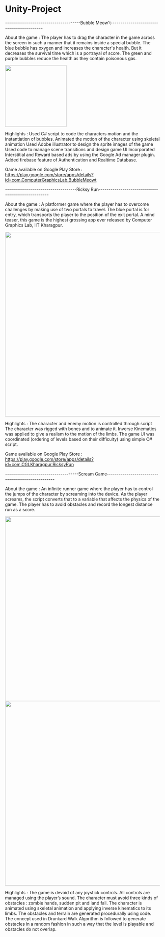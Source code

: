 # Unity-Project
--------------------------------------Bubble Meow't-------------------------------------------

About the game :
The player has to drag the character in the game across the screen in such a manner that it remains inside a special bubble. The blue bubble has oxygen and increases the character's health. But it decreases the survival time which is a portrayal of score. The green and purple bubbles reduce the health as they contain poisonous gas.

<img src="https://user-images.githubusercontent.com/60446227/124142613-fb926100-daa7-11eb-881a-1542dce9223e.jpg" width=200>

Highlights : 
Used C# script to code the characters motion and the instantiation of bubbles.
Animated the motion of the character using skeletal animation
Used Adobe illustrator to design the sprite images of the game
Used code to manage scene transitions and design game UI
Incorporated Interstitial and Reward based ads by using the Google Ad manager plugin.
Added firebase feature of Authentication and Realtime Database.

Game available on Google Play Store : https://play.google.com/store/apps/details?id=com.ComputerGraphicsLab.BubbleMeowt

------------------------------------Ricksy Run----------------------------------------------------

About the game : 
A platformer game where the player has to overcome challenges by making use of two portals to travel. The blue portal is for entry, which transports the player to the position of the exit portal. A mind teaser, this game is the highest grossing app ever released by Computer Graphics Lab, IIT Kharagpur.

<img src="https://user-images.githubusercontent.com/60446227/124851912-0d509880-dfc1-11eb-868c-e43f247bb018.jpg" width=600>

Highlights : 
The character and enemy motion is controlled through script
The character was rigged with bones and to animate it. Inverse Kinematics was applied to give a realism to the motion of the limbs.
The game UI  was coordinated (ordering of levels based on their difficulty) using simple C# script.

Game available on Google Play Store : https://play.google.com/store/apps/details?id=com.CGLKharagpur.RicksyRun

-------------------------------------Scream Game---------------------------------------------------

About the game : 
An infinite runner game where the player has to control the jumps of the character by screaming into the device. As the player screams, the script converts that to a variable that affects the physics of the game. The player has to avoid obstacles and record the longest distance run as a score.

<img src="https://user-images.githubusercontent.com/60446227/124149819-955d0c80-daae-11eb-8ebd-a650e527f29c.png" width=600>

<img src="https://user-images.githubusercontent.com/60446227/124149851-9b52ed80-daae-11eb-9459-6228663d6d9b.png" width=600>

Highlights : 
The game is devoid of any joystick controls. All controls are managed using the player’s sound.
The character must avoid three kinds of obstacles : zombie hands, sudden pit and land fall.
The character is animated using skeletal animation and applying inverse kinematics to its limbs.
The obstacles and terrain are generated procedurally using code. The concept used in Drunkard Walk Algorithm is followed to generate obstacles in a random fashion in such a way that the level is playable and obstacles do not overlap.

     
     

